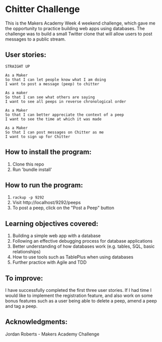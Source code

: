 Chitter Challenge
=================

This is the Makers Academy Week 4 weekend challenge, which gave me the opportunity to practice building web apps using databases. The challenge was to build a small Twitter clone that will allow users to post messages to a public stream.

User stories:
-------

```
STRAIGHT UP

As a Maker
So that I can let people know what I am doing  
I want to post a message (peep) to chitter

As a maker
So that I can see what others are saying  
I want to see all peeps in reverse chronological order

As a Maker
So that I can better appreciate the context of a peep
I want to see the time at which it was made

As a Maker
So that I can post messages on Chitter as me
I want to sign up for Chitter

```

How to install the program:
------
1. Clone this repo
2. Run 'bundle install'

How to run the program:
------

1. `rackup -p 9292`
2. Visit http://localhost/9292/peeps
3. To post a peep, click on the "Post a Peep" button


Learning objectives covered:
------
1. Building a simple web app with a database
2. Following an effective debugging process for database applications
3. Better understanding of how databases work (e.g. tables, SQL, basic relationships)
4. How to use tools such as TablePlus when using databases
5. Further practice with Agile and TDD

To improve:
------
I have successfully completed the first three user stories. If I had time I would like to implement the registration feature, and also work on some bonus features such as a user being able to delete a peep, amend a peep and tag a peep.

Acknowledgments:
------
Jordan Roberts - Makers Academy Challenge
